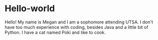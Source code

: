 # Hello-world
Hello! My name is Megan and I am a sophomore attending UTSA. I don't have too much experience with coding, besides Java and a little bit of Python. I have a cat named Poki and like to cook.
